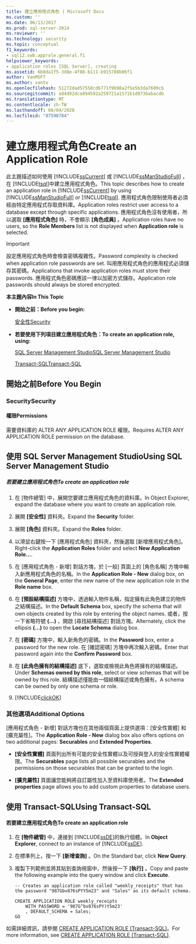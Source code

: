 ```yaml
---
title: 建立應用程式角色 | Microsoft Docs
ms.custom: ''
ms.date: 06/13/2017
ms.prod: sql-server-2014
ms.reviewer: ''
ms.technology: security
ms.topic: conceptual
f1_keywords:
- sql12.swb.approle.general.f1
helpviewer_keywords:
- application roles [SQL Server], creating
ms.assetid: 6b8da1f5-3d8e-4f88-b111-b915788b06f1
author: VanMSFT
ms.author: vanto
ms.openlocfilehash: 51272dad57558cdb771f9b98a2f5e5b3da7609cb
ms.sourcegitcommit: ad4d92dce894592a259721a1571b1d8736abacdb
ms.translationtype: MT
ms.contentlocale: zh-TW
ms.lasthandoff: 08/04/2020
ms.locfileid: "87598784"
---
```

# <a name="create-an-application-role"></a><span data-ttu-id="5e8ca-102">建立應用程式角色</span><span class="sxs-lookup"><span data-stu-id="5e8ca-102">Create an Application Role</span></span>
  <span data-ttu-id="5e8ca-103">此主題描述如何使用 [!INCLUDE[ssCurrent](../../../includes/sscurrent-md.md)] 或 [!INCLUDE[ssManStudioFull](../../../includes/ssmanstudiofull-md.md)] ，在 [!INCLUDE[tsql](../../../includes/tsql-md.md)]中建立應用程式角色。</span><span class="sxs-lookup"><span data-stu-id="5e8ca-103">This topic describes how to create an application role in [!INCLUDE[ssCurrent](../../../includes/sscurrent-md.md)] by using [!INCLUDE[ssManStudioFull](../../../includes/ssmanstudiofull-md.md)] or [!INCLUDE[tsql](../../../includes/tsql-md.md)].</span></span> <span data-ttu-id="5e8ca-104">應用程式角色限制使用者必須經由特定應用程式存取資料庫。</span><span class="sxs-lookup"><span data-stu-id="5e8ca-104">Application roles restrict user access to a database except through specific applications.</span></span> <span data-ttu-id="5e8ca-105">應用程式角色沒有使用者，所以選取 **[應用程式角色]** 時，不會顯示 **[角色成員]** 。</span><span class="sxs-lookup"><span data-stu-id="5e8ca-105">Application roles have no users, so the **Role Members** list is not displayed when **Application role** is selected.</span></span>  
  
> [!IMPORTANT]  
>  <span data-ttu-id="5e8ca-106">設定應用程式角色時會檢查密碼複雜性。</span><span class="sxs-lookup"><span data-stu-id="5e8ca-106">Password complexity is checked when application role passwords are set.</span></span> <span data-ttu-id="5e8ca-107">叫用應用程式角色的應用程式必須儲存其密碼。</span><span class="sxs-lookup"><span data-stu-id="5e8ca-107">Applications that invoke application roles must store their passwords.</span></span> <span data-ttu-id="5e8ca-108">應用程式角色密碼應該一律以加密方式儲存。</span><span class="sxs-lookup"><span data-stu-id="5e8ca-108">Application role passwords should always be stored encrypted.</span></span>  
  
 <span data-ttu-id="5e8ca-109">**本主題內容**</span><span class="sxs-lookup"><span data-stu-id="5e8ca-109">**In This Topic**</span></span>  
  
-   <span data-ttu-id="5e8ca-110">**開始之前：**</span><span class="sxs-lookup"><span data-stu-id="5e8ca-110">**Before you begin:**</span></span>  
  
     [<span data-ttu-id="5e8ca-111">安全性</span><span class="sxs-lookup"><span data-stu-id="5e8ca-111">Security</span></span>](#Security)  
  
-   <span data-ttu-id="5e8ca-112">**若要使用下列項目建立應用程式角色：**</span><span class="sxs-lookup"><span data-stu-id="5e8ca-112">**To create an application role, using:**</span></span>  
  
     [<span data-ttu-id="5e8ca-113">SQL Server Management Studio</span><span class="sxs-lookup"><span data-stu-id="5e8ca-113">SQL Server Management Studio</span></span>](#SSMSProcedure)  
  
     [<span data-ttu-id="5e8ca-114">Transact-SQL</span><span class="sxs-lookup"><span data-stu-id="5e8ca-114">Transact-SQL</span></span>](#TsqlProcedure)  
  
##  <a name="before-you-begin"></a><a name="BeforeYouBegin"></a> <span data-ttu-id="5e8ca-115">開始之前</span><span class="sxs-lookup"><span data-stu-id="5e8ca-115">Before You Begin</span></span>  
  
###  <a name="security"></a><a name="Security"></a> <span data-ttu-id="5e8ca-116">Security</span><span class="sxs-lookup"><span data-stu-id="5e8ca-116">Security</span></span>  
  
####  <a name="permissions"></a><a name="Permissions"></a> <span data-ttu-id="5e8ca-117">權限</span><span class="sxs-lookup"><span data-stu-id="5e8ca-117">Permissions</span></span>  
 <span data-ttu-id="5e8ca-118">需要資料庫的 ALTER ANY APPLICATION ROLE 權限。</span><span class="sxs-lookup"><span data-stu-id="5e8ca-118">Requires ALTER ANY APPLICATION ROLE permission on the database.</span></span>  
  
##  <a name="using-sql-server-management-studio"></a><a name="SSMSProcedure"></a> <span data-ttu-id="5e8ca-119">使用 SQL Server Management Studio</span><span class="sxs-lookup"><span data-stu-id="5e8ca-119">Using SQL Server Management Studio</span></span>  
  
##### <a name="to-create-an-application-role"></a><span data-ttu-id="5e8ca-120">若要建立應用程式角色</span><span class="sxs-lookup"><span data-stu-id="5e8ca-120">To create an application role</span></span>  
  
1.  <span data-ttu-id="5e8ca-121">在 [物件總管] 中，展開您要建立應用程式角色的資料庫。</span><span class="sxs-lookup"><span data-stu-id="5e8ca-121">In Object Explorer, expand the database where you want to create an application role.</span></span>  
  
2.  <span data-ttu-id="5e8ca-122">展開 **[安全性]** 資料夾。</span><span class="sxs-lookup"><span data-stu-id="5e8ca-122">Expand the **Security** folder.</span></span>  
  
3.  <span data-ttu-id="5e8ca-123">展開 **[角色]** 資料夾。</span><span class="sxs-lookup"><span data-stu-id="5e8ca-123">Expand the **Roles** folder.</span></span>  
  
4.  <span data-ttu-id="5e8ca-124">以滑鼠右鍵按一下 [應用程式角色] 資料夾，然後選取 [新增應用程式角色]。</span><span class="sxs-lookup"><span data-stu-id="5e8ca-124">Right-click the **Application Roles** folder and select **New Application Role...**.</span></span>  
  
5.  <span data-ttu-id="5e8ca-125">在 [應用程式角色 - 新增] 對話方塊，於 [一般] 頁面上的 [角色名稱] 方塊中輸入新應用程式角色的名稱。</span><span class="sxs-lookup"><span data-stu-id="5e8ca-125">In the **Application Role - New** dialog box, on the **General Page**, enter the new name of the new application role in the **Role name** box.</span></span>  
  
6.  <span data-ttu-id="5e8ca-126">在 **[預設結構描述]** 方塊中，透過輸入物件名稱，指定擁有此角色建立的物件之結構描述。</span><span class="sxs-lookup"><span data-stu-id="5e8ca-126">In the **Default Schema** box, specify the schema that will own objects created by this role by entering the object names.</span></span> <span data-ttu-id="5e8ca-127">或者，按一下省略符號 **(...)** ，開啟 [尋找結構描述] 對話方塊。</span><span class="sxs-lookup"><span data-stu-id="5e8ca-127">Alternately, click the ellipsis **(...)** to open the **Locate Schema** dialog box.</span></span>  
  
7.  <span data-ttu-id="5e8ca-128">在 **[密碼]** 方塊中，輸入新角色的密碼。</span><span class="sxs-lookup"><span data-stu-id="5e8ca-128">In the **Password** box, enter a password for the new role.</span></span> <span data-ttu-id="5e8ca-129">在 [確認密碼]  方塊中再次輸入密碼。</span><span class="sxs-lookup"><span data-stu-id="5e8ca-129">Enter that password again into the **Confirm Password** box.</span></span>  
  
8.  <span data-ttu-id="5e8ca-130">在 **[此角色擁有的結構描述]** 底下，選取或檢視此角色將擁有的結構描述。</span><span class="sxs-lookup"><span data-stu-id="5e8ca-130">Under **Schemas owned by this role**, select or view schemas that will be owned by this role.</span></span> <span data-ttu-id="5e8ca-131">結構描述僅能由一個結構描述或角色擁有。</span><span class="sxs-lookup"><span data-stu-id="5e8ca-131">A schema can be owned by only one schema or role.</span></span>  
  
9. [!INCLUDE[clickOK](../../../includes/clickok-md.md)]  
  
### <a name="additional-options"></a><span data-ttu-id="5e8ca-132">其他選項</span><span class="sxs-lookup"><span data-stu-id="5e8ca-132">Additional Options</span></span>  
 <span data-ttu-id="5e8ca-133">[應用程式角色 - 新增] 對話方塊也在其他兩個頁面上提供選項：[安全性實體] 和 [擴充屬性]。</span><span class="sxs-lookup"><span data-stu-id="5e8ca-133">The **Application Role - New** dialog box also offers options on two additional pages: **Securables** and **Extended Properties**.</span></span>  
  
-   <span data-ttu-id="5e8ca-134">**[安全性實體]** 頁面列出所有可能的安全性實體以及可授與登入的安全性實體權限。</span><span class="sxs-lookup"><span data-stu-id="5e8ca-134">The **Securables** page lists all possible securables and the permissions on those securables that can be granted to the login.</span></span>  
  
-   <span data-ttu-id="5e8ca-135">**[擴充屬性]** 頁面讓您能夠將自訂屬性加入至資料庫使用者。</span><span class="sxs-lookup"><span data-stu-id="5e8ca-135">The **Extended properties** page allows you to add custom properties to database users.</span></span>  
  
##  <a name="using-transact-sql"></a><a name="TsqlProcedure"></a> <span data-ttu-id="5e8ca-136">使用 Transact-SQL</span><span class="sxs-lookup"><span data-stu-id="5e8ca-136">Using Transact-SQL</span></span>  
  
#### <a name="to-create-an-application-role"></a><span data-ttu-id="5e8ca-137">若要建立應用程式角色</span><span class="sxs-lookup"><span data-stu-id="5e8ca-137">To create an application role</span></span>  
  
1.  <span data-ttu-id="5e8ca-138">在 **[物件總管]** 中，連接到 [!INCLUDE[ssDE](../../../includes/ssde-md.md)]的執行個體。</span><span class="sxs-lookup"><span data-stu-id="5e8ca-138">In **Object Explorer**, connect to an instance of [!INCLUDE[ssDE](../../../includes/ssde-md.md)].</span></span>  
  
2.  <span data-ttu-id="5e8ca-139">在標準列上，按一下 **[新增查詢]** 。</span><span class="sxs-lookup"><span data-stu-id="5e8ca-139">On the Standard bar, click **New Query**.</span></span>  
  
3.  <span data-ttu-id="5e8ca-140">複製下列範例並將其貼到查詢視窗中，然後按一下 **[執行]** 。</span><span class="sxs-lookup"><span data-stu-id="5e8ca-140">Copy and paste the following example into the query window and click **Execute**.</span></span>  
  
    ```  
    -- Creates an application role called "weekly_receipts" that has the password "987Gbv876sPYY5m23" and "Sales" as its default schema.  
  
    CREATE APPLICATION ROLE weekly_receipts   
        WITH PASSWORD = '987G^bv876sPY)Y5m23'   
        , DEFAULT_SCHEMA = Sales;  
    GO  
    ```  
  
 <span data-ttu-id="5e8ca-141">如需詳細資訊，請參閱 [CREATE APPLICATION ROLE &#40;Transact-SQL&#41;](/sql/t-sql/statements/create-application-role-transact-sql)。</span><span class="sxs-lookup"><span data-stu-id="5e8ca-141">For more information, see [CREATE APPLICATION ROLE &#40;Transact-SQL&#41;](/sql/t-sql/statements/create-application-role-transact-sql).</span></span>  
  
  
